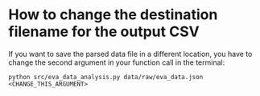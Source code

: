 # How to change the destination filename for the output CSV 

If you want to save the parsed data file in a different location, you have to change the second argument in your
function call in the terminal:

```
python src/eva_data_analysis.py data/raw/eva_data.json <CHANGE_THIS_ARGUMENT>
```